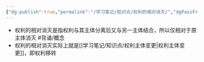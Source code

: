 ```yaml
---
{"dg-publish":true,"permalink":"/学习笔记/知识点/权利的相对消灭/","dgPassFrontmatter":true,"noteIcon":""}
---
```


- 权利的相对消灭是指权利与其主体分离后又与另一主体结合，所以仅相对于原主体消灭 #背诵/概念 
- 权利的相对消灭实际上就是[[学习笔记/知识点/权利主体变更\|权利主体变更]]，即权利移转